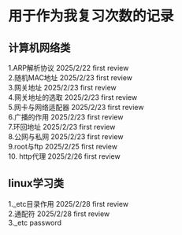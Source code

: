 # 用于作为我复习次数的记录

## 计算机网络类

1.ARP解析协议 2025/2/22 first review  
2.随机MAC地址 2025/2/23 first review  
3.网关地址    2025/2/23 first review  
4.网关地址的选取 2025/2/23 first review  
5.网卡与网络适配器 2025/2/23 first review  
6.广播的作用    2025/2/23 first review  
7.环回地址      2025/2/23 first review  
8.公网与私网     2025/2/23 first review  
9.root与ftp     2025/2/25 first review  
10. http代理     2025/2/26 first review  

## linux学习类  
1._etc目录作用  2025/2/28 first review  
2.通配符        2025/2/28 first review  
3._etc password

